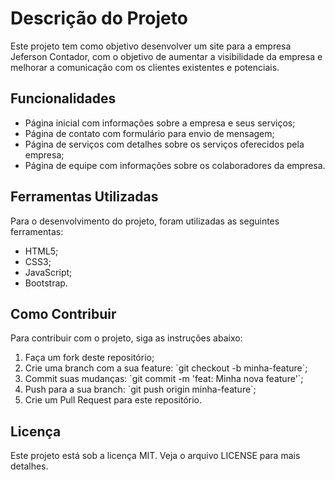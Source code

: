 <!DOCTYPE html>
<html lang="en">
<body>
<h1>Descrição do Projeto</h1>
<p>Este projeto tem como objetivo desenvolver um site para a empresa Jeferson Contador, com o objetivo de aumentar a visibilidade da empresa e melhorar a comunicação com os clientes existentes e potenciais.</p>

<h2>Funcionalidades</h2>
<ul>
	<li>Página inicial com informações sobre a empresa e seus serviços;</li>
	<li>Página de contato com formulário para envio de mensagem;</li>
	<li>Página de serviços com detalhes sobre os serviços oferecidos pela empresa;</li>
	<li>Página de equipe com informações sobre os colaboradores da empresa.</li>
</ul>

<h2>Ferramentas Utilizadas</h2>
<p>Para o desenvolvimento do projeto, foram utilizadas as seguintes ferramentas:</p>
<ul>
	<li>HTML5;</li>
	<li>CSS3;</li>
	<li>JavaScript;</li>
	<li>Bootstrap.</li>
</ul>

<h2>Como Contribuir</h2>
<p>Para contribuir com o projeto, siga as instruções abaixo:</p>
<ol>
	<li>Faça um fork deste repositório;</li>
	<li>Crie uma branch com a sua feature: `git checkout -b minha-feature`;</li>
	<li>Commit suas mudanças: `git commit -m 'feat: Minha nova feature'`;</li>
	<li>Push para a sua branch: `git push origin minha-feature`;</li>
	<li>Crie um Pull Request para este repositório.</li>
</ol>

<h2>Licença</h2>
<p>Este projeto está sob a licença MIT. Veja o arquivo LICENSE para mais detalhes.</p>
</body>

</html>
